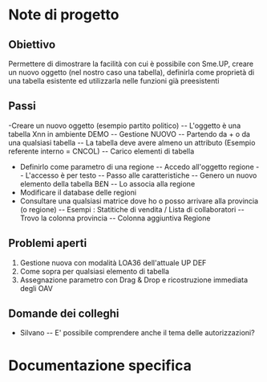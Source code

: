 # Note di progetto
## Obiettivo
Permettere di dimostrare la facilità con cui è possibile con Sme.UP, creare un nuovo oggetto (nel nostro caso una tabella), definirla come proprietà di una tabella esistente ed utilizzarla nelle funzioni già preesistenti
## Passi
-Creare un nuovo oggetto (esempio partito politico)
-- L'oggetto è una tabella Xnn in ambiente DEMO
-- Gestione NUOVO
-- Partendo da + o da una qualsiasi tabella
-- La tabella deve avere almeno un attributo (Esempio referente interno = CNCOL)
-- Carico elementi di tabella
- Definirlo come parametro di una regione
-- Accedo all'oggetto regione
-- L'accesso è per testo
-- Passo alle caratteristiche
-- Genero un nuovo elemento della tabella B£N
-- Lo associa alla regione
- Modificare il database delle regioni
- Consultare una qualsiasi matrice dove ho o posso arrivare alla provincia (o regione)
-- Esempi :  Statitiche di vendita / Lista di collaboratori
-- Trovo la colonna provincia
-- Colonna aggiuntiva Regione
## Problemi aperti
01. Gestione nuova con modalità LOA36 dell'attuale UP DEF
02. Come sopra per qualsiasi elemento di tabella
03. Assegnazione parametro con Drag & Drop e ricostruzione immediata degli OAV
## Domande dei colleghi
- Silvano
-- E' possibile comprendere anche il tema delle autorizzazioni?

# Documentazione specifica

